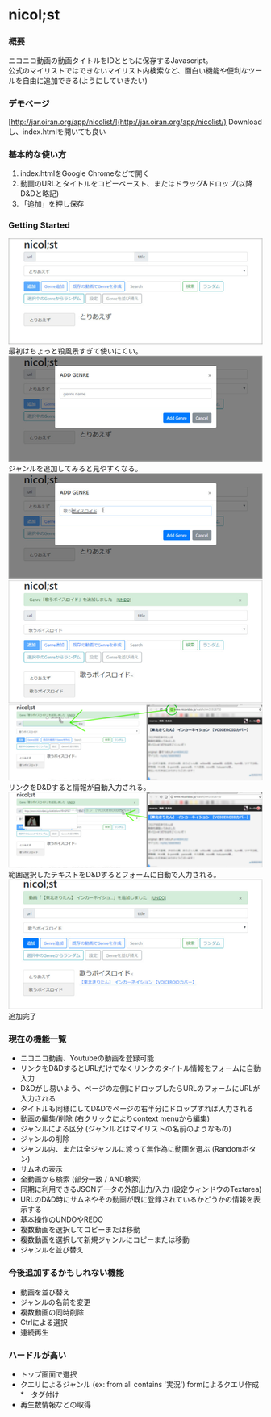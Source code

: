 # nicol;st

### 概要
ニコニコ動画の動画タイトルをIDとともに保存するJavascript。  
公式のマイリストではできないマイリスト内検索など、面白い機能や便利なツールを自由に追加できる(ようにしていきたい)  

### デモページ
[http://jar.oiran.org/app/nicolist/](http://jar.oiran.org/app/nicolist/)
Downloadし、index.htmlを開いても良い

### 基本的な使い方
1. index.htmlをGoogle Chromeなどで開く
2. 動画のURLとタイトルをコピーペースト、またはドラッグ&ドロップ(以降D&Dと略記)
3. 「追加」を押し保存

### Getting Started
![1.jpg](img/1.png)  
最初はちょっと殺風景すぎて使いにくい。  
![2.jpg](img/2.png)  
ジャンルを追加してみると見やすくなる。  
![3.jpg](img/3.png)  
![4.jpg](img/4.png)  
![5.jpg](img/5.png)   
リンクをD&Dすると情報が自動入力される。
![6.jpg](img/6.png)  
範囲選択したテキストをD&Dするとフォームに自動で入力される。
![7.jpg](img/7.png)  
追加完了  

### 現在の機能一覧
* ニコニコ動画、Youtubeの動画を登録可能
* リンクをD&DするとURLだけでなくリンクのタイトル情報をフォームに自動入力
* D&Dがし易いよう、ページの左側にドロップしたらURLのフォームにURLが入力される
* タイトルも同様にしてD&Dでページの右半分にドロップすれば入力される
* 動画の編集/削除 (右クリックによりcontext menuから編集)
* ジャンルによる区分 (ジャンルとはマイリストの名前のようなもの)
* ジャンルの削除
* ジャンル内、または全ジャンルに渡って無作為に動画を選ぶ (Randomボタン)
* サムネの表示
* 全動画から検索 (部分一致 / AND検索)
* 同期に利用できるJSONデータの外部出力/入力 (設定ウィンドウのTextarea)
* URLのD&D時にサムネやその動画が既に登録されているかどうかの情報を表示する
* 基本操作のUNDOやREDO
* 複数動画を選択してコピーまたは移動
* 複数動画を選択して新規ジャンルにコピーまたは移動
* ジャンルを並び替え

### 今後追加するかもしれない機能
* 動画を並び替え
* ジャンルの名前を変更
* 複数動画の同時削除
* Ctrlによる選択
* 連続再生

### ハードルが高い
* トップ画面で選択
* クエリによるジャンル (ex: from all contains '実況') formによるクエリ作成
*　タグ付け
* 再生数情報などの取得